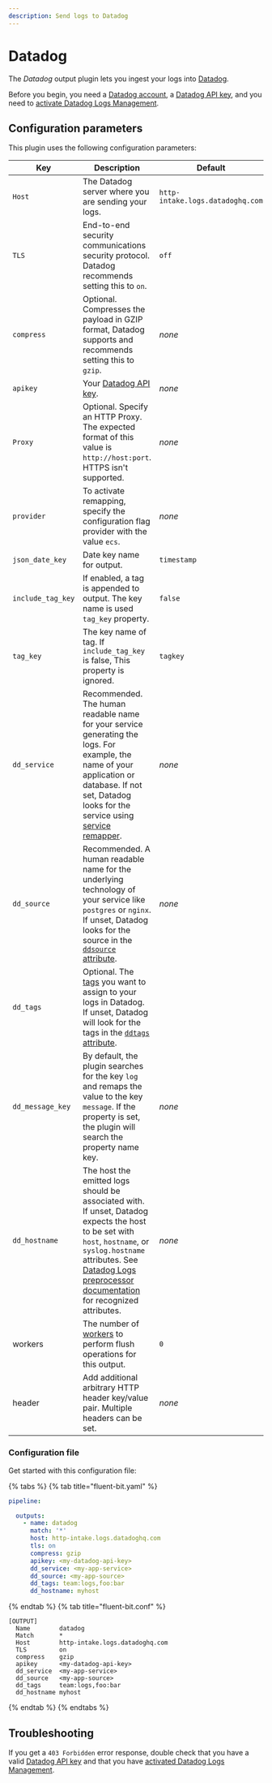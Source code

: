 ```yaml
---
description: Send logs to Datadog
---
```


# Datadog

The _Datadog_ output plugin lets you ingest your logs into [Datadog](https://app.datadoghq.com/signup).

Before you begin, you need a [Datadog account](https://app.datadoghq.com/signup), a [Datadog API key](https://docs.datadoghq.com/account_management/api-app-keys/), and you need to [activate Datadog Logs Management](https://app.datadoghq.com/logs/activation).

## Configuration parameters

This plugin uses the following configuration parameters:

| Key | Description | Default |
| --- | ----------- | ------- |
| `Host` | The Datadog server where you are sending your logs. | `http-intake.logs.datadoghq.com` |
| `TLS` | End-to-end security communications security protocol. Datadog recommends setting this to `on`. | `off` |
| `compress` | Optional. Compresses the payload in GZIP format, Datadog supports and recommends setting this to `gzip`.  | _none_ |
| `apikey` | Your [Datadog API key](https://app.datadoghq.com/account/settings#api). | _none_ |
| `Proxy` | Optional. Specify an HTTP Proxy. The expected format of this value is `http://host:port`. HTTPS isn't supported. | _none_ |
| `provider` | To activate remapping, specify the configuration flag provider with the value `ecs`. | _none_ |
| `json_date_key` | Date key name for output. | `timestamp` |
| `include_tag_key` | If enabled, a tag is appended to output. The key name is used `tag_key` property. | `false` |
| `tag_key` | The key name of tag. If `include_tag_key` is false, This property is ignored. | `tagkey` |
| `dd_service` | Recommended. The human readable name for your service generating the logs. For example, the name of your application or database. If not set, Datadog looks for the service using [service remapper](https://docs.datadoghq.com/logs/log_configuration/pipelines/?tab=service#service-attribute). | _none_ |
| `dd_source` | Recommended. A human readable name for the underlying technology of your service like `postgres` or `nginx`. If unset, Datadog looks for the source in the [`ddsource` attribute](https://docs.datadoghq.com/logs/log_configuration/pipelines/?tab=source#source-attribute). | _none_ |
| `dd_tags` | Optional. The [tags](https://docs.datadoghq.com/tagging/) you want to assign to your logs in Datadog. If unset, Datadog will look for the tags in the [`ddtags` attribute](https://docs.datadoghq.com/api/latest/logs/#send-logs).  |                                  |
| `dd_message_key` | By default, the plugin searches for the key `log` and remaps the value to the key `message`. If the property is set, the plugin will search the property name key. | _none_ |
| `dd_hostname` | The host the emitted logs should be associated with. If unset, Datadog expects the host to be set with `host`, `hostname`, or `syslog.hostname` attributes. See [Datadog Logs preprocessor documentation](https://docs.datadoghq.com/logs/log_configuration/pipelines/?tab=host#preprocessing) for recognized attributes. | _none_ |
| workers | The number of [workers](../../administration/multithreading.md#outputs) to perform flush operations for this output. | `0` |
| header | Add additional arbitrary HTTP header key/value pair. Multiple headers can be set. | _none_ |

### Configuration file

Get started with this configuration file:

{% tabs %}
{% tab title="fluent-bit.yaml" %}

```yaml
pipeline:

  outputs:
    - name: datadog
      match: '*'
      host: http-intake.logs.datadoghq.com
      tls: on
      compress: gzip
      apikey: <my-datadog-api-key>
      dd_service: <my-app-service>
      dd_source: <my-app-source>
      dd_tags: team:logs,foo:bar
      dd_hostname: myhost
```

{% endtab %}
{% tab title="fluent-bit.conf" %}

```text
[OUTPUT]
  Name        datadog
  Match       *
  Host        http-intake.logs.datadoghq.com
  TLS         on
  compress    gzip
  apikey      <my-datadog-api-key>
  dd_service  <my-app-service>
  dd_source   <my-app-source>
  dd_tags     team:logs,foo:bar
  dd_hostname myhost
```

{% endtab %}
{% endtabs %}

## Troubleshooting

If you get a `403 Forbidden` error response, double check that you have a valid [Datadog API key](https://docs.datadoghq.com/account_management/api-app-keys/) and that you have [activated Datadog Logs Management](https://app.datadoghq.com/logs/activation).
